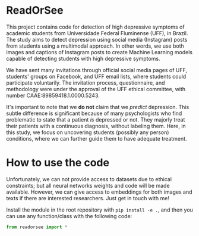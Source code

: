# ReadOrSee

This project contains code for detection of high depressive symptoms of academic students from Universidade Federal Fluminense (UFF), in Brazil. The study aims to detect depression using social media (Instagram) posts from students using a multimodal approach. In other words, we use both images and captions of Instagram posts to create Machine Learning models capable of detecting students with high depressive symptoms.

We have sent many invitations through official social media pages of UFF, students' groups on Facebook, and UFF email lists, where students could participate voluntarily. The invitation process, questionnaire, and methodology were under the approval of the UFF ethical committee, with number CAAE:89859418.1.0000.5243.

It's important to note that we **do not** claim that we *predict* depression. This subtle difference is significant because of many psychologists who find problematic to state that a patient *is* depressed or not. They majorly treat their patients with a continuous diagnosis, without labeling them. Here, in this study, we focus on uncovering students (possibly any person) conditions, where we can further guide them to have adequate treatment.

# How to use the code

Unfortunately, we can not provide access to datasets due to ethical constraints; but all neural networks weights and code will be made available. However, we can give access to embeddings for both images and texts if there are interested researchers. Just get in touch with me!

Install the module in the root repository with `pip install -e .`, and then you can use any function/class with the following code:

```Python
from readorsee import *
```
